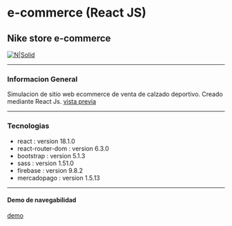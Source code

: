 # e-commerce (React JS)

## Nike store e-commerce

[![N|Solid](https://firebasestorage.googleapis.com/v0/b/sportnike-eb926.appspot.com/o/image%2Fsportnike.png?alt=media&token=f0ea0f45-83fb-4e3d-9f9b-c8405451e91d)](https://sparkling-basbousa-29beda.netlify.app/)

---

### Informacion General

Simulacion de sitio web ecommerce de venta de calzado deportivo.
Creado mediante React Js.
[vista previa](https://prnt.sc/Qxy9AC51jCxK)

---

### Tecnologias

- react : version 18.1.0
- react-router-dom : version 6.3.0
- bootstrap : version 5.1.3
- sass : version 1.51.0
- firebase : version 9.8.2
- mercadopago : version 1.5.13

---

#### Demo de navegabilidad

[demo](https://sparkling-basbousa-29beda.netlify.app/)
